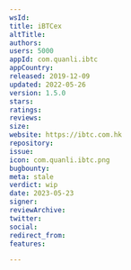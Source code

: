 ```yaml
---
wsId: 
title: iBTCex
altTitle: 
authors: 
users: 5000
appId: com.quanli.ibtc
appCountry: 
released: 2019-12-09
updated: 2022-05-26
version: 1.5.0
stars: 
ratings: 
reviews: 
size: 
website: https://ibtc.com.hk
repository: 
issue: 
icon: com.quanli.ibtc.png
bugbounty: 
meta: stale
verdict: wip
date: 2023-05-23
signer: 
reviewArchive: 
twitter: 
social: 
redirect_from: 
features: 

---
```



